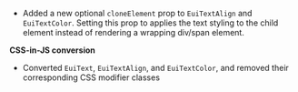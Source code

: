 - Added a new optional `cloneElement` prop to `EuiTextAlign` and `EuiTextColor`. Setting this prop to applies the text styling to the child element instead of rendering a wrapping div/span element.

**CSS-in-JS conversion**

- Converted `EuiText`, `EuiTextAlign`, and `EuiTextColor`, and removed their corresponding CSS modifier classes

